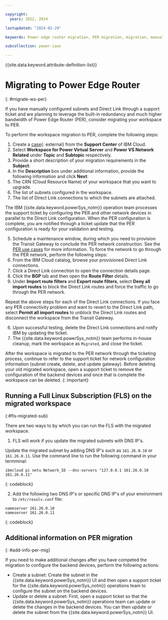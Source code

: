 ```yaml
---

copyright:
  years: 2022, 2024

lastupdated: "2024-02-29"

keywords: Power edge router migration, PER migration, migration, manual PER migration

subcollection: power-iaas

---
```


{{site.data.keyword.attribute-definition-list}}


# Migrating to Power Edge Router
{: #migrate-ws-per}

If you have manually configured subnets and Direct Link through a support ticket and are planning to leverage the built-in redundancy and much higher bandwidth of Power Edge Router (PER), consider migrating your workspace to PER.

To perform the workspace migration to PER, complete the following steps:
1.	Create a [case](https://cloud.ibm.com/unifiedsupport/cases/form){: external} from the **Support Center** of IBM Cloud.
2.	Select **Workspace for Power Virtual Server** and **Power VS Network Related** under **Topic** and **Subtopic** respectively.
3.	Provide a short description of your migration requirements in the **Subject**.
4.	In the **Description** box under additional information, provide the following information and click **Next**:
  1.  The CRN (Cloud Resource Name) of your workspace that you want to upgrade.
  2.	The list of subnets configured in the workspace.
  3.	The list of Direct Link connections to which the subnets are attached.

  The IBM {{site.data.keyword.powerSys_notm}} operation team processes the support ticket by configuring the PER and other network devices in parallel to the Direct Link configuration. When the PER configuration is complete, you are notified through a ticket update that the PER configuration is ready for your validation and testing.

5.	Schedule a maintenance window, during which you need to provision the Transit Gateway to conclude the PER network construction. See the [PER use cases](/docs/power-iaas?topic=power-iaas-network-architecture-diagrams#per-use-cases) for more information. To force the network to go through the PER network, perform the following steps:
  1.	From the IBM Cloud catalog, browse your provisioned Direct Link connections.
  2.	Click a Direct Link connection to open the connection details page.
  3.	Click the **BGP** tab and then open the **Route Filter** details.
  4.	Under **Import route filters** and **Export route filters**, select **Deny all import routes** to block the Direct Link routes and force the traffic to go through the PER network.

  Repeat the above steps for each of the Direct Link connections. If you face any PER connectivity problem and want to revert to the Direct Link path, select **Permit all import routes** to unblock the Direct Link routes and disconnect the workspace from the Transit Gateway.

6.	Upon successful testing, delete the Direct Link connections and notify IBM by updating the ticket.
7.	The {{site.data.keyword.powerSys_notm}} team performs in-house cleanup, mark the workspace as `Migrated`, and close the ticket.

After the workspace is migrated to the PER network through the ticketing process, continue to refer to the support ticket for network configuration information (subnet create, delete, and update gateway). Before deleting your old migrated workspace, open a support ticket to remove the configuration of the backend devices and once that is complete the workspace can be deleted.
{: important}

## Running a Full Linux Subscription (FLS) on the migrated workspace
{:#fls-migrated-sub}

There are two ways to by which you can run the FLS with the migrated workspace.

1. FLS will work if you update the migrated subnets with DNS IP's.

  Update the migrated subnet by adding DNS IP's such as `161.26.0.10` or `161.26.0.11`.
  Use the command line to run the following command in your termminal:
  
  ```
  ibmcloud pi netu Network_ID --dns-servers "127.0.0.1 161.26.0.10 161.26.0.11"
  ```
  {: codeblock}

2. Add the following two DNS IP's or specific DNS IP's of your environment to `/etc/resolv.conf` file:

  ```
  nameserver 161.26.0.10
  nameserver 161.26.0.11
  ```
  {: codeblock}

## Additional information on PER migration
{: #add-info-per-mig}

If you need to make additional changes after you have competed the migration to configure the backend devices, perform the following actions:
- Create a subnet: Create the subnet in the {{site.data.keyword.powerSys_notm}} UI and then open a support ticket for the {{site.data.keyword.powerSys_notm}} operations team to configure the subnet on the backend devices.
- Update or delete a subnet: First, open a support ticket so that the {{site.data.keyword.powerSys_notm}} operations team can update or delete the changes in the backend devices. You can then update or delete the subnet from the {{site.data.keyword.powerSys_notm}} UI.

